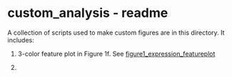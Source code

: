 # custom_analysis - readme

A collection of scripts used to make custom figures are in this directory. It includes:

1. 3-color feature plot in Figure 1f. See [figure1_expression_featureplot](custom_analysis/figure1_expression_featureplot)

2. 

